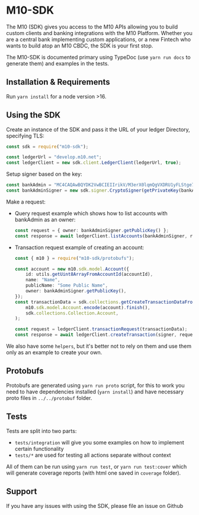 # M10-SDK

The M10 (SDK) gives you access to the M10 APIs allowing you to build custom clients and banking integrations with the M10 Platform. Whether you are a central bank implementing custom applications, or a new Fintech who wants to build atop an M10 CBDC, the SDK is your first stop.

The M10-SDK is documented primary using TypeDoc (use `yarn run docs` to generate them) and examples in the tests.

## Installation & Requirements

Run `yarn install` for a node version >16.

## Using the SDK

Create an instance of the SDK and pass it the URL of your ledger Directory, specifying TLS:

```typescript
const sdk = require("m10-sdk");

const ledgerUrl = "develop.m10.net";
const ledgerClient = new sdk.client.LedgerClient(ledgerUrl, true);
```

Setup signer based on the key:

```typescript
const bankAdmin = "MC4CAQAwBQYDK2VwBCIEIIrikV/M3erX0lqmQgVXDRU1yFLStge7RyyvXv+kDesK";
const bankAdminSigner = new sdk.signer.CryptoSigner(getPrivateKey(bankAdmin));
```

Make a request:

- Query request example which shows how to list accounts with bankAdmin as an owner:

    ```typescript
    const request = { owner: bankAdminSigner.getPublicKey() };
    const response = await ledgerClient.listAccounts(bankAdminSigner, request);
    ```
    
- Transaction request example of creating an account:

    ```typescript
    const { m10 } = require("m10-sdk/protobufs");

    const account = new m10.sdk.model.Account({
        id: utils.getUint8ArrayFromAccountId(accountId),
        name: "Name",
        publicName: "Some Public Name",
        owner: bankAdminSigner.getPublicKey(),
    });
    const transactionData = sdk.collections.getCreateTransactionDataFromDocument(
        m10.sdk.model.Account.encode(account).finish(),
        sdk.collections.Collection.Account,
    );

    const request = ledgerClient.transactionRequest(transactionData);
    const response = await ledgerClient.createTransaction(signer, request);
    ```

We also have some `helpers`, but it's better not to rely on them and use them only as an example to create your own.

## Protobufs

Protobufs are generated using `yarn run proto` script, for this to work you need to have dependencies installed (`yarn install`) and have necessary proto files in `../../protobuf` folder.

## Tests 

Tests are split into two parts:
- `tests/integration` will give you some examples on how to implement certain functionality
- `tests/*` are used for testing all actions separate without context

All of them can be run using `yarn run test`, or `yarn run test:cover` which will generate coverage reports (with html one saved in `coverage` folder).

## Support

If you have any issues with using the SDK, please file an issue on Github
